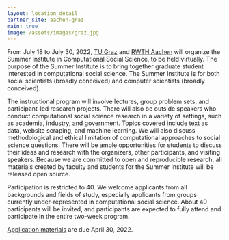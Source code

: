 ```yaml
---
layout: location_detail
partner_site: aachen-graz
main: true
image: /assets/images/graz.jpg
---
```


From July 18 to July 30, 2022, [TU Graz](https://www.tugraz.at/institute/isds/research/computation-social-science-lab-css-lab/) and [RWTH Aachen](http://cssh.rwth-aachen.de/) will organize the Summer Institute in Computational Social Science, to be held virtually. The purpose of the Summer Institute is to bring together graduate student interested in computational social science. The Summer Institute is for both social scientists (broadly conceived) and computer scientists (broadly conceived).

The instructional program will involve lectures, group problem sets, and participant-led research projects. There will also be outside speakers who conduct computational social science research in a variety of settings, such as academia, industry, and government. Topics covered include text as data, website scraping, and machine learning. We will also discuss methodological and ethical limitation of computational approaches to social science questions.  There will be ample opportunities for students to discuss their ideas and research with the organizers, other participants, and visiting speakers. Because we are committed to open and reproducible research, all materials created by faculty and students for the Summer Institute will be released open source.

Participation is restricted to 40. We welcome applicants from all backgrounds and fields of study, especially applicants from groups currently under-represented in computational social science. About 40 participants will be invited, and participants are expected to fully attend and participate in the entire two-week program.

[Application materials](https://compsocialscience.github.io/summer-institute/2022/aachen-graz/apply) are due April 30, 2022.

